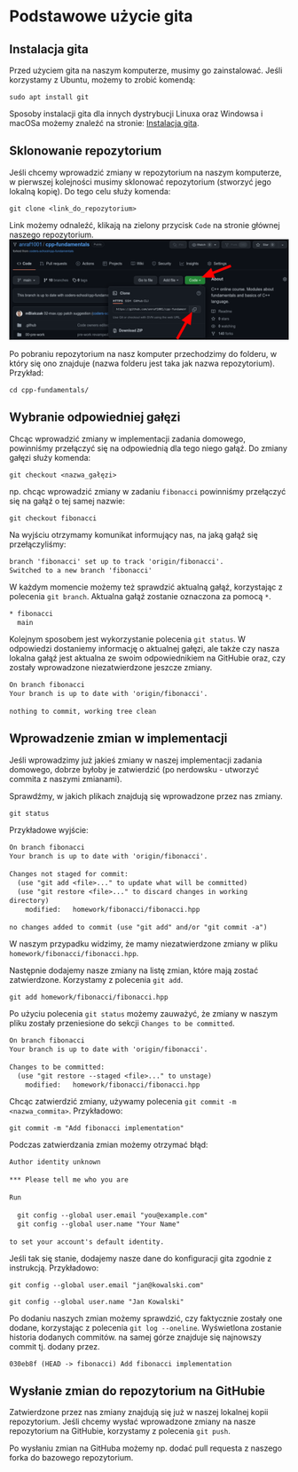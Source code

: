 # Podstawowe użycie gita
## Instalacja gita
Przed użyciem gita na naszym komputerze, musimy go zainstalować.
Jeśli korzystamy z Ubuntu, możemy to zrobić komendą:
```
sudo apt install git
```
Sposoby instalacji gita dla innych dystrybucji Linuxa oraz Windowsa i macOSa możemy znaleźć na stronie: [Instalacja gita](https://git-scm.com/downloads).

## Sklonowanie repozytorium
Jeśli chcemy wprowadzić zmiany w repozytorium na naszym komputerze, w pierwszej kolejności musimy sklonować repozytorium (stworzyć jego lokalną kopię).
Do tego celu służy komenda:
```
git clone <link_do_repozytorium>
```
Link możemy odnaleźć, klikają na zielony przycisk `Code` na stronie głównej naszego repozytorium.
![Link do repozytorium](github_url.png)

Po pobraniu repozytorium na nasz komputer przechodzimy do folderu, w który się ono znajduje (nazwa folderu jest taka jak nazwa repozytorium). Przykład:
```
cd cpp-fundamentals/
```

## Wybranie odpowiedniej gałęzi
Chcąc wprowadzić zmiany w implementacji zadania domowego, powinniśmy przełączyć się na odpowiednią dla tego niego gałąź.
Do zmiany gałęzi służy komenda:
```
git checkout <nazwa_gałęzi>
```
np. chcąc wprowadzić zmiany w zadaniu `fibonacci` powinniśmy przełączyć się na gałąź o tej samej nazwie:
```
git checkout fibonacci
```
Na wyjściu otrzymamy komunikat informujący nas, na jaką gałąź się przełączyliśmy:
```
branch 'fibonacci' set up to track 'origin/fibonacci'.
Switched to a new branch 'fibonacci'
```

W każdym momencie możemy też sprawdzić aktualną gałąź, korzystając z polecenia `git branch`.
Aktualna gałąź zostanie oznaczona za pomocą `*`.
```
* fibonacci
  main
```
Kolejnym sposobem jest wykorzystanie polecenia `git status`.
W odpowiedzi dostaniemy informację o aktualnej gałęzi, ale także czy nasza lokalna gałąź jest aktualna ze swoim odpowiednikiem na GitHubie oraz, czy zostały wprowadzone niezatwierdzone jeszcze zmiany.
```
On branch fibonacci
Your branch is up to date with 'origin/fibonacci'.

nothing to commit, working tree clean
```

## Wprowadzenie zmian w implementacji
Jeśli wprowadzimy już jakieś zmiany w naszej implementacji zadania domowego, dobrze byłoby je zatwierdzić (po nerdowsku - utworzyć commita z naszymi zmianami).

Sprawdźmy, w jakich plikach znajdują się wprowadzone przez nas zmiany.
```
git status
```

Przykładowe wyjście:
```
On branch fibonacci
Your branch is up to date with 'origin/fibonacci'.

Changes not staged for commit:
  (use "git add <file>..." to update what will be committed)
  (use "git restore <file>..." to discard changes in working directory)
	modified:   homework/fibonacci/fibonacci.hpp

no changes added to commit (use "git add" and/or "git commit -a")
```

W naszym przypadku widzimy, że mamy niezatwierdzone zmiany w pliku `homework/fibonacci/fibonacci.hpp`.

Następnie dodajemy nasze zmiany na listę zmian, które mają zostać zatwierdzone. Korzystamy z polecenia `git add`.
```
git add homework/fibonacci/fibonacci.hpp
```

Po użyciu polecenia `git status` możemy zauważyć, że zmiany w naszym pliku zostały przeniesione do sekcji `Changes to be committed`.
```
On branch fibonacci
Your branch is up to date with 'origin/fibonacci'.

Changes to be committed:
  (use "git restore --staged <file>..." to unstage)
	modified:   homework/fibonacci/fibonacci.hpp
```

Chcąc zatwierdzić zmiany, używamy polecenia `git commit -m <nazwa_commita>`.
Przykładowo:
```
git commit -m "Add fibonacci implementation"
```

Podczas zatwierdzania zmian możemy otrzymać błąd:
```
Author identity unknown

*** Please tell me who you are

Run

  git config --global user.email "you@example.com"
  git config --global user.name "Your Name"

to set your account's default identity.
```
Jeśli tak się stanie, dodajemy nasze dane do konfiguracji gita zgodnie z instrukcją.
Przykładowo:
```
git config --global user.email "jan@kowalski.com"
```
```
git config --global user.name "Jan Kowalski"
```

Po dodaniu naszych zmian możemy sprawdzić, czy faktycznie zostały one dodane, korzystając z polecenia `git log --oneline`.
Wyświetlona zostanie historia dodanych commitów.
na samej górze znajduje się najnowszy commit tj. dodany przez.
```
030eb8f (HEAD -> fibonacci) Add fibonacci implementation
```

## Wysłanie zmian do repozytorium na GitHubie
Zatwierdzone przez nas zmiany znajdują się już w naszej lokalnej kopii repozytorium. Jeśli chcemy wysłać wprowadzone zmiany na nasze repozytorium na GitHubie, korzystamy z polecenia `git push`.

Po wysłaniu zmian na GitHuba możemy np. dodać pull requesta z naszego forka do bazowego repozytorium.
